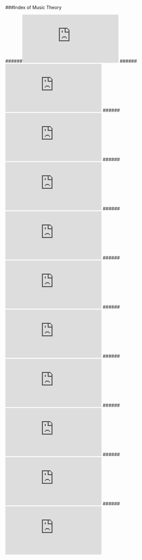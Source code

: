###Index of Music Theory

######![Notations of Pitch](https://github.com/SOFTowaha/My-Music-Books-Keyboard-and-Staff-Notations/blob/master/Music-Theory/Notation%20of%20Pitch.md)
######![Major Scale](https://github.com/SOFTowaha/My-Music-Books-Keyboard-and-Staff-Notations/blob/master/Music-Theory/Major%20Scale.md)
######![Minor Scale](https://github.com/SOFTowaha/My-Music-Books-Keyboard-and-Staff-Notations/blob/master/Music-Theory/Minor%20Scale.md)
######![Circle of Fifths](https://github.com/SOFTowaha/My-Music-Books-Keyboard-and-Staff-Notations/blob/master/Music-Theory/Circle%20of%20Fifths.md)
######![Key Signature](https://github.com/SOFTowaha/My-Music-Books-Keyboard-and-Staff-Notations/blob/master/Music-Theory/Key%20Signature.md)
######![Intervals](https://github.com/SOFTowaha/My-Music-Books-Keyboard-and-Staff-Notations/blob/master/Music-Theory/Intervals.md)
######![Rhythm](https://github.com/SOFTowaha/My-Music-Books-Keyboard-and-Staff-Notations/blob/master/Music-Theory/Rhythm.md)
######![Chords](https://github.com/SOFTowaha/My-Music-Books-Keyboard-and-Staff-Notations/blob/master/Music-Theory/Chords.md)
######![Lead Sheet Symbols](https://github.com/SOFTowaha/My-Music-Books-Keyboard-and-Staff-Notations/blob/master/Music-Theory/Lead%20Sheet%20Symbols.md)
######![Bass Position Symbol](https://github.com/SOFTowaha/My-Music-Books-Keyboard-and-Staff-Notations/blob/master/Music-Theory/Bass%20Position%20Symbol.md)
######![Roman Numerals](https://github.com/SOFTowaha/My-Music-Books-Keyboard-and-Staff-Notations/blob/master/Music-Theory/Roman%20Numerals.md)
